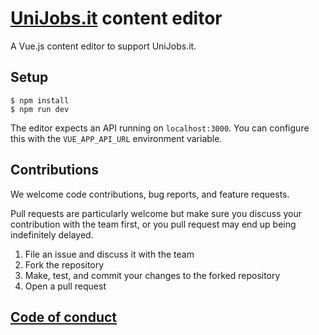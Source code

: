 # [UniJobs.it](http://www.unijobs.it) content editor

A Vue.js content editor to support UniJobs.it.

## Setup

```
$ npm install
$ npm run dev
```

The editor expects an API running on `localhost:3000`. You can configure this with the `VUE_APP_API_URL` environment variable.

## Contributions

We welcome code contributions, bug reports, and feature requests.

Pull requests are particularly welcome but make sure you discuss your contribution with the team first, or you pull request may end up being indefinitely delayed.

1. File an issue and discuss it with the team
2. Fork the repository
3. Make, test, and commit your changes to the forked repository
4. Open a pull request

## [Code of conduct](CODE_OF_CONDUCT.md)